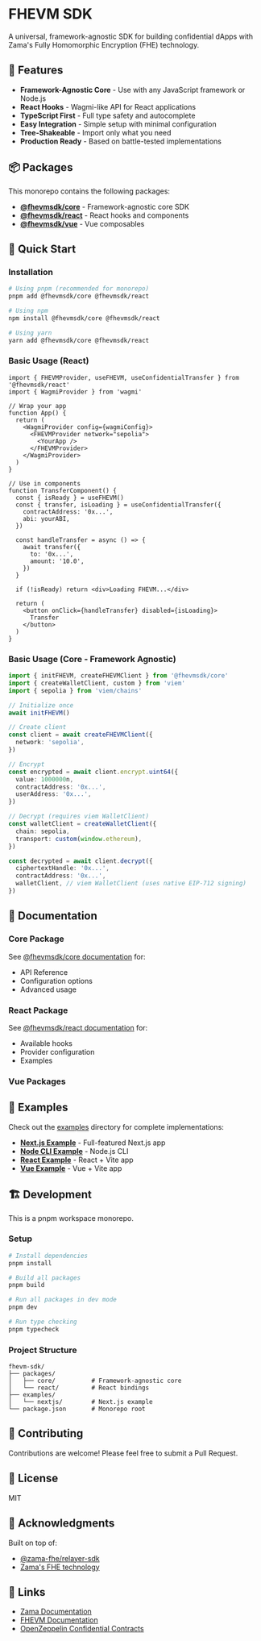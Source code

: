 # FHEVM SDK

A universal, framework-agnostic SDK for building confidential dApps with Zama's Fully Homomorphic Encryption (FHE) technology.

## 🚀 Features

- **Framework-Agnostic Core** - Use with any JavaScript framework or Node.js
- **React Hooks** - Wagmi-like API for React applications
- **TypeScript First** - Full type safety and autocomplete
- **Easy Integration** - Simple setup with minimal configuration
- **Tree-Shakeable** - Import only what you need
- **Production Ready** - Based on battle-tested implementations

## 📦 Packages

This monorepo contains the following packages:

- **[@fhevmsdk/core](./packages/core)** - Framework-agnostic core SDK
- **[@fhevmsdk/react](./packages/react)** - React hooks and components
- **[@fhevmsdk/vue](./packages/vue)** - Vue composables

## 🏁 Quick Start

### Installation

```bash
# Using pnpm (recommended for monorepo)
pnpm add @fhevmsdk/core @fhevmsdk/react

# Using npm
npm install @fhevmsdk/core @fhevmsdk/react

# Using yarn
yarn add @fhevmsdk/core @fhevmsdk/react
```

### Basic Usage (React)

```tsx
import { FHEVMProvider, useFHEVM, useConfidentialTransfer } from '@fhevmsdk/react'
import { WagmiProvider } from 'wagmi'

// Wrap your app
function App() {
  return (
    <WagmiProvider config={wagmiConfig}>
      <FHEVMProvider network="sepolia">
        <YourApp />
      </FHEVMProvider>
    </WagmiProvider>
  )
}

// Use in components
function TransferComponent() {
  const { isReady } = useFHEVM()
  const { transfer, isLoading } = useConfidentialTransfer({
    contractAddress: '0x...',
    abi: yourABI,
  })

  const handleTransfer = async () => {
    await transfer({
      to: '0x...',
      amount: '10.0',
    })
  }

  if (!isReady) return <div>Loading FHEVM...</div>

  return (
    <button onClick={handleTransfer} disabled={isLoading}>
      Transfer
    </button>
  )
}
```

### Basic Usage (Core - Framework Agnostic)

```typescript
import { initFHEVM, createFHEVMClient } from '@fhevmsdk/core'
import { createWalletClient, custom } from 'viem'
import { sepolia } from 'viem/chains'

// Initialize once
await initFHEVM()

// Create client
const client = await createFHEVMClient({
  network: 'sepolia',
})

// Encrypt
const encrypted = await client.encrypt.uint64({
  value: 1000000n,
  contractAddress: '0x...',
  userAddress: '0x...',
})

// Decrypt (requires viem WalletClient)
const walletClient = createWalletClient({
  chain: sepolia,
  transport: custom(window.ethereum),
})

const decrypted = await client.decrypt({
  ciphertextHandle: '0x...',
  contractAddress: '0x...',
  walletClient, // viem WalletClient (uses native EIP-712 signing)
})
```

## 📖 Documentation

### Core Package

See [@fhevmsdk/core documentation](./packages/core/README.md) for:
- API Reference
- Configuration options
- Advanced usage

### React Package

See [@fhevmsdk/react documentation](./packages/react/README.md) for:
- Available hooks
- Provider configuration
- Examples

### Vue Packages

## 🎯 Examples

Check out the [examples](./examples) directory for complete implementations:

- **[Next.js Example](./examples/fhevm-nextjs)** - Full-featured Next.js app
- **[Node CLI Example](./examples/fhevm-node-cli)** - Node.js CLI
- **[React Example](./examples/fhevm-vite-react)** - React + Vite app
- **[Vue Example](./examples/fhevm-vite-vue)** - Vue + Vite app

## 🏗️ Development

This is a pnpm workspace monorepo.

### Setup

```bash
# Install dependencies
pnpm install

# Build all packages
pnpm build

# Run all packages in dev mode
pnpm dev

# Run type checking
pnpm typecheck
```

### Project Structure

```
fhevm-sdk/
├── packages/
│   ├── core/          # Framework-agnostic core
│   └── react/         # React bindings
├── examples/
│   └── nextjs/        # Next.js example
└── package.json       # Monorepo root
```

## 🤝 Contributing

Contributions are welcome! Please feel free to submit a Pull Request.

## 📄 License

MIT

## 🙏 Acknowledgments

Built on top of:
- [@zama-fhe/relayer-sdk](https://www.npmjs.com/package/@zama-fhe/relayer-sdk)
- [Zama's FHE technology](https://zama.ai)

## 🔗 Links

- [Zama Documentation](https://docs.zama.ai/)
- [FHEVM Documentation](https://docs.zama.ai/fhevm)
- [OpenZeppelin Confidential Contracts](https://github.com/OpenZeppelin/openzeppelin-confidential-contracts)
